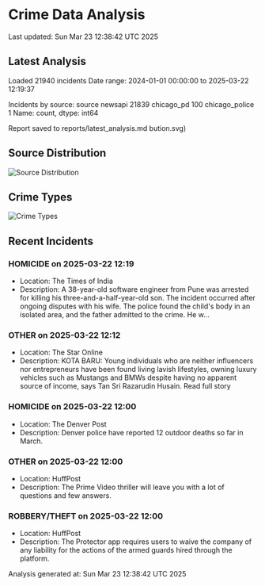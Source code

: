 # Crime Data Analysis
Last updated: Sun Mar 23 12:38:42 UTC 2025

## Latest Analysis

Loaded 21940 incidents
Date range: 2024-01-01 00:00:00 to 2025-03-22 12:19:37

Incidents by source:
source
newsapi           21839
chicago_pd          100
chicago_police        1
Name: count, dtype: int64

Report saved to reports/latest_analysis.md
bution.svg)

## Source Distribution
![Source Distribution](images/source_distribution.svg)

## Crime Types
![Crime Types](images/crime_types.svg)

## Recent Incidents

### HOMICIDE on 2025-03-22 12:19
- Location: The Times of India
- Description: A 38-year-old software engineer from Pune was arrested for killing his three-and-a-half-year-old son. The incident occurred after ongoing disputes with his wife. The police found the child's body in an isolated area, and the father admitted to the crime. He w…


### OTHER on 2025-03-22 12:12
- Location: The Star Online
- Description: KOTA BARU: Young individuals who are neither influencers nor entrepreneurs have been found living lavish lifestyles, owning luxury vehicles such as Mustangs and BMWs despite having no apparent source of income, says Tan Sri Razarudin Husain. Read full story


### HOMICIDE on 2025-03-22 12:00
- Location: The Denver Post
- Description: Denver police have reported 12 outdoor deaths so far in March.


### OTHER on 2025-03-22 12:00
- Location: HuffPost
- Description: The Prime Video thriller will leave you with a lot of questions and few answers.


### ROBBERY/THEFT on 2025-03-22 12:00
- Location: HuffPost
- Description: The Protector app requires users to waive the company of any liability for the actions of the armed guards hired through the platform.

Analysis generated at: Sun Mar 23 12:38:42 UTC 2025
